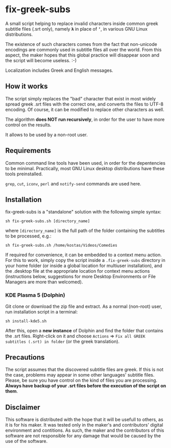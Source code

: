 # fix-greek-subs
A small script helping to replace invalid characters inside common greek subtitle files (.srt only), namely **`Ά`** in place of **`’`**, in various GNU Linux distributions.

The existence of such characters comes from the fact that non-unicode encodings are commonly used in subtitle files all over the world. From this aspect, the maker hopes that this global practice will disappear soon and the script will become useless. :-)

Localization includes Greek and English messages.

## How it works
The script simply replaces the "bad" character that exist in most widely spread greek .srt files with the correct one, and converts the files to UTF-8 encoding. Of course, it can be modified to replace other characters as well.

The algorithm **does NOT run recursively**, in order for the user to have more control on the results.

It allows to be used by a non-root user.

## Requirements
Common command line tools have been used, in order for the depentencies to be minimal. Practically, most GNU Linux desktop distributions have these tools preinstalled.

`grep`, `cut`, `iconv`, `perl` and `notify-send` commands are used here.

## Installation
fix-greek-subs is a "standalone" solution with the following simple syntax:

`sh fix-greek-subs.sh [directory_name]`

where `[directory_name]` is the full path of the folder containing the subtitles to be processed, e.g.:

`sh fix-greek-subs.sh /home/kostas/Videos/Comedies`

If required for convenience, it can be embedded to a context menu action. For this to work, simply copy the script inside a `.fix-greek-subs` directory in your home folder (or inside a global location for multiuser installation), and the .desktop file at the appropriate location for context menu actions (instructions below, suggestions for more Desktop Environments or File Managers are more than welcomed).

### KDE Plasma 5 (Dolphin)
Git clone or download the zip file and extract. As a normal (non-root) user, run installation script in a terminal:

`sh install-kde5.sh`

After this, open a **new instance** of Dolphin and find the folder that contains the .srt files. Right-click on it and choose `Actions` => `Fix all GREEK subtitles (.srt) in folder` (or the greek translation).

## Precautions
The script assumes that the discovered subtitle files are greek. If this is not the case, problems may appear in some other languages' subtitle files. Please, be sure you have control on the kind of files you are processing. **Always have backup of your .srt files before the execution of the script on them**.

## Disclaimer
This software is distributed with the hope that it will be usefull to others, as it is for his maker. It was tested only in the maker's and contributors' digital environment and contitions. As such, the maker and the contributors of this software are not responsible for any damage that would be caused by the use of the software.
